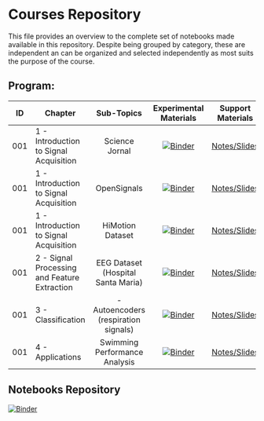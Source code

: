 
# Courses Repository

This file provides an overview to the complete set of notebooks made available in this repository. 
Despite being grouped by category, these are independent an can be organized and selected independently as most suits the purpose of the course.
 
## Program:
ID | Chapter |Sub-Topics | Experimental Materials | Support Materials | Duration | Difficulty 
--- | --- | :---: | :---:| :---:| :---:| :---:
001 | 1 - Introduction to Signal Acquisition |   Science Jornal  |  [![Binder](http://mybinder.org/badge_logo.svg)](http://mybinder.org/v2/gh/JoanaFigPinto/notebooksIT/master?urlpath=lab/tree/2.Signal_Acquisition) | [Notes/Slides](../../raw/master/Lecture_Notes) | 60 min | Beginner
001 | 1 - Introduction to Signal Acquisition |  OpenSignals <br>|  [![Binder](http://mybinder.org/badge_logo.svg)](http://mybinder.org/v2/gh/JoanaFigPinto/notebooksIT/master?urlpath=lab/tree/2.Signal_Acquisition) | [Notes/Slides](../../raw/master/Lecture_Notes) | 60 min | Beginner
001 | 1 - Introduction to Signal Acquisition |  HiMotion Dataset |  [![Binder](http://mybinder.org/badge_logo.svg)](http://mybinder.org/v2/gh/JoanaFigPinto/notebooksIT/master?urlpath=lab/tree/2.Signal_Acquisition) | [Notes/Slides](../../raw/master/Lecture_Notes) | 60 min | Beginner
001 | 2 - Signal Processing and Feature Extraction |  EEG Dataset (Hospital Santa Maria) | [![Binder](http://mybinder.org/badge_logo.svg)](http://mybinder.org/v2/gh/JoanaFigPinto/notebooksIT/master?urlpath=lab/tree/2.Signal_Processing_and_Feature_Extraction) | [Notes/Slides](../../raw/master/Lecture_Notes) |
001 | 3 - Classification |  - Autoencoders (respiration signals) | [![Binder](http://mybinder.org/badge_logo.svg)](http://mybinder.org/v2/gh/JoanaFigPinto/notebooksIT/master?urlpath=lab/tree/3.Classifications) | [Notes/Slides](../../raw/master/Lecture_Notes) |
001 | 4 - Applications |  Swimming Performance Analysis | [![Binder](http://mybinder.org/badge_logo.svg)](http://mybinder.org/v2/gh/JoanaFigPinto/notebooksIT/master?urlpath=lab/tree/4.Applications)| [Notes/Slides](../../raw/master/Lecture_Notes) | 90 min | Intermediate



## Notebooks Repository
[![Binder](http://mybinder.org/badge_logo.svg)](http://mybinder.org/v2/gh/JoanaFigPinto/notebooksIT/master?urlpath=lab/tree)

